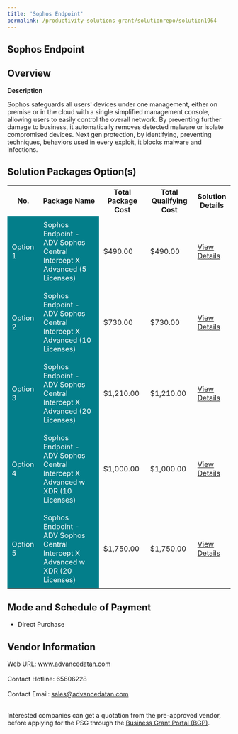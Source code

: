 ```yaml
---
title: 'Sophos Endpoint'
permalink: /productivity-solutions-grant/solutionrepo/solution1964
---
```


## Sophos Endpoint

## Overview

**Description**

Sophos safeguards all users' devices under one management, either on premise or in the cloud with a single simplified management console, allowing users to easily control the overall network. By preventing further damage to business, it automatically removes detected malware or isolate compromised devices. Next gen protection, by identifying, preventing techniques, behaviors used in every exploit, it blocks malware and infections.

## Solution Packages Option(s)

<table>
<tr>
<th><b>No.</b></th>
<th><b>Package Name</b></th>
<th><b>Total Package Cost</b></th>
<th><b>Total Qualifying Cost</b></th>
<th><b>Solution Details</b></th>
</tr>
<tr>
<td style='padding: 10px; background-color: #037E8A; color: #FFFFFF;'>Option 1</td>
<td style='padding: 10px; background-color: #037E8A; color: #FFFFFF;'>Sophos Endpoint - ADV Sophos Central Intercept X Advanced (5 Licenses)</td>
<td style='padding: 10px;'>$490.00</td>
<td style='padding: 10px;'>$490.00</td>
<td style='padding: 10px;'><a href='https://www.gobusiness.gov.sg/images/psg/Desensitised_Advancedata_Annex_3_CR_wef_26_May_2022_Part_1.pdf' target='_blank'>View Details</a></td>
</tr>
<tr>
<td style='padding: 10px; background-color: #037E8A; color: #FFFFFF;'>Option 2</td>
<td style='padding: 10px; background-color: #037E8A; color: #FFFFFF;'>Sophos Endpoint - ADV Sophos Central Intercept X Advanced (10 Licenses)</td>
<td style='padding: 10px;'>$730.00</td>
<td style='padding: 10px;'>$730.00</td>
<td style='padding: 10px;'><a href='https://www.gobusiness.gov.sg/images/psg/Desensitised_Advancedata_Annex_3_CR_wef_26_May_2022_Part_2.pdf' target='_blank'>View Details</a></td>
</tr>
<tr>
<td style='padding: 10px; background-color: #037E8A; color: #FFFFFF;'>Option 3</td>
<td style='padding: 10px; background-color: #037E8A; color: #FFFFFF;'>Sophos Endpoint - ADV Sophos Central Intercept X Advanced (20 Licenses) </td>
<td style='padding: 10px;'>$1,210.00</td>
<td style='padding: 10px;'>$1,210.00</td>
<td style='padding: 10px;'><a href='https://www.gobusiness.gov.sg/images/psg/Desensitised_Advancedata_Annex_3_CR_wef_26_May_2022_Part_3.pdf' target='_blank'>View Details</a></td>
</tr>
<tr>
<td style='padding: 10px; background-color: #037E8A; color: #FFFFFF;'>Option 4</td>
<td style='padding: 10px; background-color: #037E8A; color: #FFFFFF;'>Sophos Endpoint - ADV Sophos Central Intercept X Advanced w XDR (10 Licenses)</td>
<td style='padding: 10px;'>$1,000.00</td>
<td style='padding: 10px;'>$1,000.00</td>
<td style='padding: 10px;'><a href='https://www.gobusiness.gov.sg/images/psg/Desensitised_Advancedata_Annex_3_CR_wef_26_May_2022_Part_4.pdf' target='_blank'>View Details</a></td>
</tr>
<tr>
<td style='padding: 10px; background-color: #037E8A; color: #FFFFFF;'>Option 5</td>
<td style='padding: 10px; background-color: #037E8A; color: #FFFFFF;'>Sophos Endpoint - ADV Sophos Central Intercept X Advanced w XDR (20 Licenses) </td>
<td style='padding: 10px;'>$1,750.00</td>
<td style='padding: 10px;'>$1,750.00</td>
<td style='padding: 10px;'><a href='https://www.gobusiness.gov.sg/images/psg/Desensitised_Advancedata_Annex_3_CR_wef_26_May_2022_Part_5.pdf' target='_blank'>View Details</a></td>
</tr>
</table>

## Mode and Schedule of Payment

 - Direct Purchase

## Vendor Information

 Web URL: www.advancedatan.com <br><br>Contact Hotline: 65606228 <br><br>Contact Email: sales@advancedatan.com <br><br>

Interested companies can get a quotation from the pre-approved vendor, before applying for the PSG through the <a href='https://www.businessgrants.gov.sg/' target='_blank' rel='noopener'>Business Grant Portal (BGP)</a>.

<script src="/jquery/resize-tables.js"></script>
